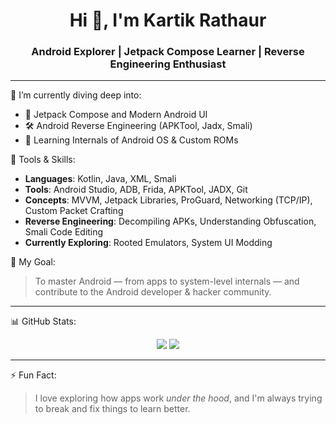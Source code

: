 <h1 align="center">Hi 👋, I'm Kartik Rathaur</h1>
<h3 align="center">Android Explorer | Jetpack Compose Learner | Reverse Engineering Enthusiast</h3>

---

🌱 I’m currently diving deep into:  
- 📱 Jetpack Compose and Modern Android UI  
- 🛠️ Android Reverse Engineering (APKTool, Jadx, Smali)  
- 🧠 Learning Internals of Android OS & Custom ROMs  

🧰 Tools & Skills:
- **Languages**: Kotlin, Java, XML, Smali
- **Tools**: Android Studio, ADB, Frida, APKTool, JADX, Git
- **Concepts**: MVVM, Jetpack Libraries, ProGuard, Networking (TCP/IP), Custom Packet Crafting
- **Reverse Engineering**: Decompiling APKs, Understanding Obfuscation, Smali Code Editing
- **Currently Exploring**: Rooted Emulators, System UI Modding

🚀 My Goal:
> To master Android — from apps to system-level internals — and contribute to the Android developer & hacker community.

---

📊 GitHub Stats:

<p align="center">
  <img src="https://github-readme-stats.vercel.app/api?username=yourgithub&show_icons=true&theme=radical" />
  <img src="https://github-readme-stats.vercel.app/api/top-langs/?username=yourgithub&layout=compact&theme=radical" />
</p>

---

⚡ Fun Fact:
> I love exploring how apps work *under the hood*, and I'm always trying to break and fix things to learn better.

